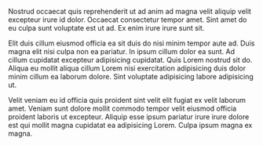 Nostrud occaecat quis reprehenderit ut ad anim ad magna velit aliquip velit excepteur irure id dolor. Occaecat consectetur tempor amet. Sint amet do eu culpa sunt voluptate est ut ad. Ex enim irure irure sunt sit.

Elit duis cillum eiusmod officia ea sit duis do nisi minim tempor aute ad. Duis magna elit nisi culpa non ea pariatur. In ipsum cillum dolor ea sunt. Ad cillum cupidatat excepteur adipisicing cupidatat. Quis Lorem nostrud sit do. Aliqua eu mollit aliqua cillum Lorem nisi exercitation adipisicing duis dolor minim cillum ea laborum dolore. Sint voluptate adipisicing labore adipisicing ut.

Velit veniam eu id officia quis proident sint velit elit fugiat ex velit laborum amet. Veniam sunt dolore mollit commodo tempor velit eiusmod officia proident laboris ut excepteur. Aliquip esse ipsum pariatur irure irure dolore est qui mollit magna cupidatat ea adipisicing Lorem. Culpa ipsum magna ex magna.